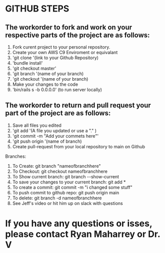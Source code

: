 # GITHUB STEPS


## The workorder to fork and work on your respective parts of the project are as follows:


1. Fork curent project to your personal repository.
2. Create your own AWS C9 Enviroment or equivalant
3. 'git clone '(link to your Github Repository)
4. 'bundle install'
5. 'git checkout master'
6. 'git branch '(name of your branch)
7. 'git checkout '(name of your branch)
8. Make your changes to the code
9. 'bin/rails s -b 0.0.0.0' (to run server locally)


## The workorder to return and pull request your part of the project are as follows:

1. Save all files you edited
2. 'git add '(A file you updated or use a "." )
3. 'git commit -m "Add your commets here"'
4. 'git push origin '(name of branch)
5. Create pull-request from your local repository to main on Github


Branches:
1. To Create: git branch "nameofbranchhere"
2. To Checkout: git checkout nameofbranchhere
3. To Show current branch: git branch --show-current
4. To save your changes to your current branch: git add *
5. To create a commit: git commit -m "i changed some stuff"
6. To push commit to github repo: git push origin main 
8. To delete: git branch -d nameofbranchhere
9. See Jeff's video or hit him up on slack with questions

# If you have any questions or isses, please contact Ryan Maharrey or Dr. V

